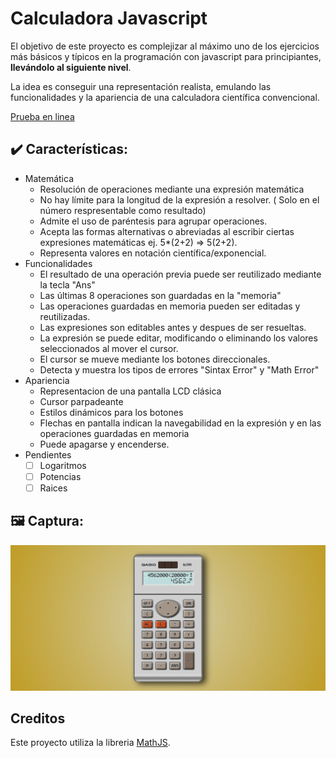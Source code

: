 # Calculadora Javascript

El objetivo de este proyecto es complejizar al máximo uno de los ejercicios más básicos y típicos en la programación con javascript para principiantes, **llevándolo al siguiente nivel**.

La idea es conseguir una representación realista, emulando las funcionalidades y la apariencia de una calculadora científica convencional.

[Prueba en linea](https://erme07.github.io/Calculator/)


## :heavy_check_mark: Características:

- Matemática
    - Resolución de operaciones mediante una expresión matemática
    - No hay límite para la longitud de la expresión a resolver. ( Solo en el número respresentable como resultado)
    - Admite el uso de paréntesis para agrupar operaciones.
    - Acepta las formas alternativas o abreviadas al escribir ciertas expresiones matemáticas ej. 5*(2+2) => 5(2+2).
    - Representa valores en notación científica/exponencial.
- Funcionalidades
    - El resultado de una operación previa puede ser reutilizado mediante la tecla "Ans"
    - Las últimas 8 operaciones son guardadas en la "memoria"
    - Las operaciones guardadas en memoria pueden ser editadas y reutilizadas.
    - Las expresiones son editables antes y despues de ser resueltas.
    - La expresión se puede editar, modificando o eliminando los valores seleccionados al mover el cursor.
    - El cursor se mueve mediante los botones direccionales.
    - Detecta y muestra los tipos de errores "Sintax Error" y "Math Error"
- Apariencia
    - Representacion de una pantalla LCD clásica
    - Cursor parpadeante
    - Estilos dinámicos para los botones
    - Flechas en pantalla indican la navegabilidad en la expresión y en las operaciones guardadas en memoria
    - Puede apagarse y encenderse.
- Pendientes
    - [ ] Logaritmos
    - [ ] Potencias
    - [ ] Raices

## :framed_picture: Captura:
![Calculadora](Preview.jpg)

## Creditos

Este proyecto utiliza la libreria [MathJS](https://github.com/josdejong/mathjs).

